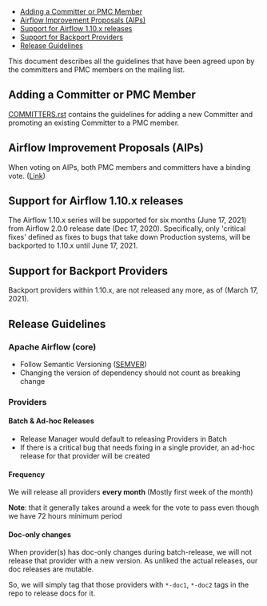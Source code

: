 <!--
 Licensed to the Apache Software Foundation (ASF) under one
 or more contributor license agreements.  See the NOTICE file
 distributed with this work for additional information
 regarding copyright ownership.  The ASF licenses this file
 to you under the Apache License, Version 2.0 (the
 "License"); you may not use this file except in compliance
 with the License.  You may obtain a copy of the License at

   http://www.apache.org/licenses/LICENSE-2.0

 Unless required by applicable law or agreed to in writing,
 software distributed under the License is distributed on an
 "AS IS" BASIS, WITHOUT WARRANTIES OR CONDITIONS OF ANY
 KIND, either express or implied.  See the License for the
 specific language governing permissions and limitations
 under the License.
-->

<!-- START doctoc generated TOC please keep comment here to allow auto update -->
<!-- DON'T EDIT THIS SECTION, INSTEAD RE-RUN doctoc TO UPDATE -->

- [Adding a Committer or PMC Member](#adding-a-committer-or-pmc-member)
- [Airflow Improvement Proposals (AIPs)](#airflow-improvement-proposals-aips)
- [Support for Airflow 1.10.x releases](#support-for-airflow-110x-releases)
- [Support for Backport Providers](#support-for-backport-providers)
- [Release Guidelines](#release-guidelines)

<!-- END doctoc generated TOC please keep comment here to allow auto update -->

This document describes all the guidelines that have been agreed upon by the committers and PMC
members on the mailing list.

## Adding a Committer or PMC Member

[COMMITTERS.rst](../COMMITTERS.rst) contains the guidelines for adding a new Committer and promoting an existing
Committer to a PMC member.

## Airflow Improvement Proposals (AIPs)

When voting on AIPs, both PMC members and committers have a binding vote.
([Link](https://lists.apache.org/thread.html/ra22cb7799e62e451fc285dee29f9df1eb17c000535ca2911c322c797%40%3Cdev.airflow.apache.org%3E))

## Support for Airflow 1.10.x releases

The Airflow 1.10.x series will be supported for six months (June 17, 2021) from Airflow 2.0.0
release date (Dec 17, 2020). Specifically, only 'critical fixes' defined as fixes to bugs
that take down Production systems, will be backported to 1.10.x until June 17, 2021.

## Support for Backport Providers

Backport providers within 1.10.x, are not released any more, as of (March 17, 2021).

## Release Guidelines

### Apache Airflow (core)

- Follow Semantic Versioning ([SEMVER](https://semver.org/))
- Changing the version of dependency should not count as breaking change

### Providers

#### Batch & Ad-hoc Releases

- Release Manager would default to releasing Providers in Batch
- If there is a critical bug that needs fixing in a single provider, an ad-hoc release for
that provider will be created

#### Frequency

We will release all providers **every month** (Mostly first week of the month)

**Note**: that it generally takes around a week for the vote to pass even
though we have 72 hours minimum period

#### Doc-only changes

When provider(s) has doc-only changes during batch-release, we
will not release that provider with a new version. As unliked the
actual releases, our doc releases are mutable.

So, we will simply tag that those providers with `*-doc1`, `*-doc2` tags in the repo
to release docs for it.
